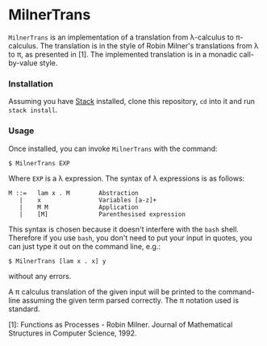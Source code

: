 # MilnerTrans

`MilnerTrans` is an implementation of a translation from λ-calculus to
π-calculus. The translation is in the style of Robin Milner's translations from
λ to π, as presented in [1]. The implemented translation is in a monadic
call-by-value style.

### Installation

Assuming you have [Stack](https://www.haskellstack.org/) installed, clone this
repository, `cd` into it and run `stack install`.

### Usage

Once installed, you can invoke `MilnerTrans` with the command:

    $ MilnerTrans EXP

Where `EXP` is a λ expression. The syntax of λ expressions is as follows:

    M ::=   lam x . M        Abstraction
       |    x                Variables [a-z]+
       |    M M              Application
       |    [M]              Parenthesised expression

This syntax is chosen because it doesn't interfere with the `bash` shell.
Therefore if you use `bash`, you don't need to put your input in quotes, you can
just type it out on the command line, e.g.:

    $ MilnerTrans [lam x . x] y

without any errors.

A π calculus translation of the given input will be printed to the command-line
assuming the given term parsed correctly. The π notation used is standard.

[1]: Functions as Processes - Robin Milner. Journal of Mathematical Structures
in Computer Science, 1992.

